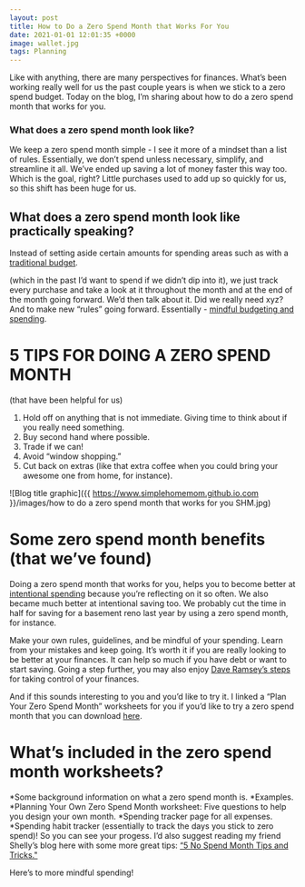 ```yaml
---
layout: post
title: How to Do a Zero Spend Month that Works For You
date: 2021-01-01 12:01:35 +0000
image: wallet.jpg
tags: Planning
---
```

Like with anything, there are many perspectives for finances. What’s been working really well for us the past couple years is when we stick to a zero spend budget. Today on the blog, I’m sharing about how to do a zero spend month that works for you.

### What does a zero spend month look like?

We keep a zero spend month simple - I see it more of a mindset than a list of rules. Essentially, we don’t spend unless necessary, simplify, and streamline it all. We’ve ended up saving a lot of money faster this way too. Which is the goal, right? Little purchases used to add up so quickly for us, so this shift has been huge for us.

## What does a zero spend month look like practically speaking? 

Instead of setting aside certain amounts for spending areas such as with a [traditional budget](https://www.wallstreetmojo.com/traditional-budgeting-vs-zero-based-budgeting/).

 (which in the past I’d want to spend if we didn’t dip into it), we just track every purchase and take a look at it throughout the month and at the end of the month going forward. We’d then talk about it. Did we really need xyz? And to make new “rules” going forward. Essentially - [mindful budgeting and spending](https://www.moneyunder30.com/mindfulness-can-help-you-save-money#:\~:text=Being%20mindful%20with%20your%20money,if%20it%20matches%20your%20priorities/).

# 5 TIPS FOR DOING A ZERO SPEND MONTH
(that have been helpful for us)

1. Hold off on anything that is not immediate. Giving time to think about if you really need something.
2. Buy second hand where possible.
3. Trade if we can!
4. Avoid “window shopping.”
5. Cut back on extras (like that extra coffee when you could bring your awesome one from home, for instance).

![Blog title graphic]({{ https://www.simplehomemom.github.io.com }}/images/how to do a zero spend month that works for you SHM.jpg) 

# Some zero spend month benefits (that we’ve found)

Doing a zero spend month that works for you, helps you to become better at [intentional spending](https://circlein.com/tips-to-start-intentionally-saving-and-intentionally-spending/) because you’re reflecting on it so often. We also became much better at intentional saving too. We probably cut the time in half for saving for a basement reno last year by using a zero spend month, for instance.

Make your own rules, guidelines, and be mindful of your spending. Learn from your mistakes and keep going. It’s worth it if you are really looking to be better at your finances. It can help so much if you have debt or want to start saving. Going a step further, you may also enjoy [Dave Ramsey’s steps](https://www.ramseysolutions.com/dave-ramsey-7-baby-steps) for taking control of your finances.

And if this sounds interesting to you and you’d like to try it. I linked a “Plan Your Zero Spend Month” worksheets for you if you’d like to try a zero spend month that you can download [here](https://mailchi.mp/8264c25ebc2a/zerospend).

# What’s included in the zero spend month worksheets?

*Some background information on what a zero spend month is.
*Examples.
*Planning Your Own Zero Spend Month worksheet: Five questions to help you design your own month.
*Spending tracker page for all expenses.
*Spending habit tracker (essentially to track the days you stick to zero spend)! So you can see your progess.
I’d also suggest reading my friend Shelly’s blog here with some more great tips: [“5 No Spend Month Tips and Tricks."](https://www.envision31.com/blog1/5nospendmonthtipsandtricks)

Here’s to more mindful spending!

